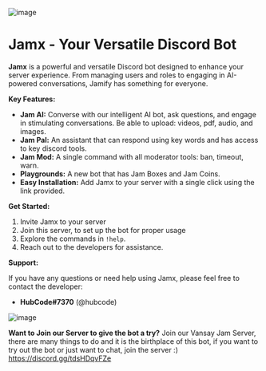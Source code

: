 ![image](![image](https://github.com/user-attachments/assets/31ee62d1-7d30-4027-8d1f-30d809080f4c)
)

# Jamx - Your Versatile Discord Bot
**Jamx** is a powerful and versatile Discord bot designed to enhance your server experience. From managing users and roles to engaging in AI-powered conversations, Jamify has something for everyone.

**Key Features:**

* **Jam AI:** Converse with our intelligent AI bot, ask questions, and engage in stimulating conversations. Be able to upload: videos, pdf, audio, and images. 
* **Jam Pal:** An assistant that can respond using key words and has access to key discord tools.
* **Jam Mod:** A single command with all moderator tools: ban, timeout, warn.
* **Playgrounds:** A new bot that has Jam Boxes and Jam Coins.
* **Easy Installation:** Add Jamx to your server with a single click using the link provided.

**Get Started:**

1. Invite Jamx to your server
2. Join this server, to set up the bot for proper usage 
3. Explore the commands in `!help`.
4. Reach out to the developers for assistance.


**Support:**

If you have any questions or need help using Jamx, please feel free to contact the developer:

* **HubCode#7370** (@hubcode)

![image](https://github.com/user-attachments/assets/53a6bba3-1df4-4201-9677-6c602e3ceab6)

**Want to Join our Server to give the bot a try?**
Join our Vansay Jam Server, there are many things to do and it is the birthplace of this bot, if you want to try out the bot or just want to chat, join the server :)
https://discord.gg/tdsHDqvFZe
